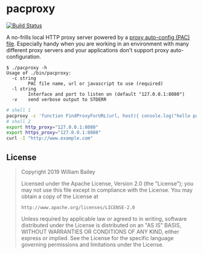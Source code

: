 pacproxy
========

[![Build Status](https://travis-ci.org/williambailey/pacproxy.svg)](https://travis-ci.org/williambailey/pacproxy)

A no-frills local HTTP proxy server powered by a [proxy auto-config (PAC) file](https://web.archive.org/web/20070602031929/http://wp.netscape.com/eng/mozilla/2.0/relnotes/demo/proxy-live.html). Especially handy when you are working in an environment with many different proxy servers and your applications don't support proxy auto-configuration.

```
$ ./pacproxy -h
Usage of ./bin/pacproxy:
  -c string
        PAC file name, url or javascript to use (required)
  -l string
        Interface and port to listen on (default "127.0.0.1:8080")
  -v    send verbose output to STDERR
```

```bash
# shell 1
pacproxy -c 'function FindProxyForURL(url, host){ console.log("hello pac world!"); return "PROXY random.example.com:8080"; }'
# shell 2
export http_proxy="127.0.0.1:8080"
export https_proxy="127.0.0.1:8080"
curl -I "http://www.example.com"
```

## License

> Copyright 2019 William Bailey
>
> Licensed under the Apache License, Version 2.0 (the "License");
> you may not use this file except in compliance with the License.
> You may obtain a copy of the License at
>
>     http://www.apache.org/licenses/LICENSE-2.0
>
> Unless required by applicable law or agreed to in writing, software
> distributed under the License is distributed on an "AS IS" BASIS,
> WITHOUT WARRANTIES OR CONDITIONS OF ANY KIND, either express or implied.
> See the License for the specific language governing permissions and
> limitations under the License.
